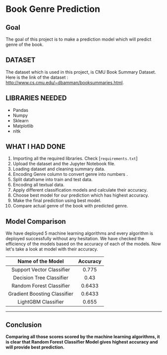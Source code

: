 # Book Genre Prediction

## Goal
The goal of this project is to make a prediction model which will predict genre of the book. 

## DATASET
The dataset which is used in this project, is CMU Book Summary Dataset. Here is the link of the dataset : http://www.cs.cmu.edu/~dbamman/booksummaries.html. 

## LIBRARIES NEEDED

- Pandas
- Numpy
- Sklearn
- Matplotlib
- nltk 

## WHAT I HAD DONE
1. Importing all the required libraries. Check [`requirements.txt`]
2. Upload the dataset and the Jupyter Notebook file.
3. Loading dataset and cleaning summary data. 
4. Encoding Genre column to convert genre into numbers . 
5. Split dataframe into train and test data. 
6. Encoding all textual data. 
7. Apply different classification models and calculate their accuracy.
8. Choose best model for our prediction which has highest accuracy. 
9. Make the final prediction using best model. 
10. Compare actual genre of the book with predicted genre. 

## Model Comparison
We have deployed 5 machine learning algorithms and every algorithm is deployed successfully without any hesitation. We have checked the efficiency of the models based on the accuracy of each of the models. Now let's take a look at model with their accuracy. 

|Name of the Model|Accuracy|
|:---:|:---:|
|Support Vector Classifier|0.775|
|Decision Tree Classifier|0.43|
|Random Forest Classifier|0.6433|
|Gradient Boosting Classifier|0.6433|
|LightGBM Classifier |0.655|

*****************************************

## Conclusion

**Comparing all those scores scored by the machine learning algorithms, it is clear that Random Forest Classifier Model gives highest accuracy and will provide best prediction.**

